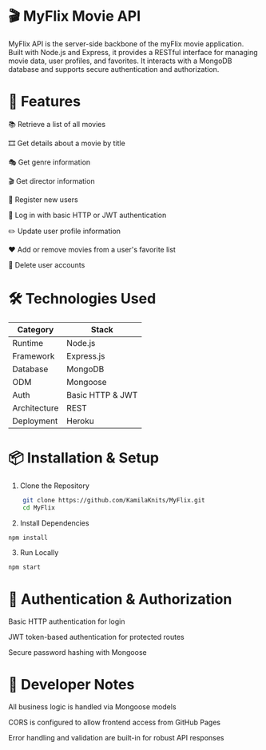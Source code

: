 # 🎬 MyFlix Movie API

MyFlix API is the server-side backbone of the myFlix movie application. Built with Node.js and Express, it provides a RESTful interface for managing movie data, user profiles, and favorites. It interacts with a MongoDB database and supports secure authentication and authorization.

# 🚀 Features
📚 Retrieve a list of all movies

🎞️ Get details about a movie by title

🎭 Get genre information

🎬 Get director information

👤 Register new users

🔐 Log in with basic HTTP or JWT authentication

✏️ Update user profile information

❤️ Add or remove movies from a user's favorite list

🧾 Delete user accounts

# 🛠️ Technologies Used

| Category | Stack |
| --- | --- |
| Runtime | Node.js |
| Framework | Express.js |
| Database | MongoDB |
| ODM | Mongoose |
| Auth | Basic HTTP & JWT |
| Architecture | REST |
| Deployment | Heroku |

# 📦 Installation & Setup

1. Clone the Repository
```bash
    git clone https://github.com/KamilaKnits/MyFlix.git
    cd MyFlix
```
2. Install Dependencies
```bash
npm install
```
3. Run Locally
```bash
npm start
```

# 🔐 Authentication & Authorization

Basic HTTP authentication for login

JWT token-based authentication for protected routes

Secure password hashing with Mongoose

# 🧵 Developer Notes

All business logic is handled via Mongoose models

CORS is configured to allow frontend access from GitHub Pages

Error handling and validation are built-in for robust API responses
